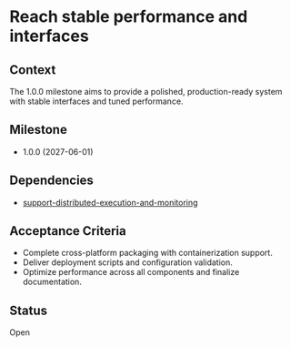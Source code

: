 # Reach stable performance and interfaces

## Context
The 1.0.0 milestone aims to provide a polished, production-ready system with
stable interfaces and tuned performance.

## Milestone

- 1.0.0 (2027-06-01)

## Dependencies

- [support-distributed-execution-and-monitoring](support-distributed-execution-and-monitoring.md)

## Acceptance Criteria
- Complete cross-platform packaging with containerization support.
- Deliver deployment scripts and configuration validation.
- Optimize performance across all components and finalize documentation.

## Status
Open
